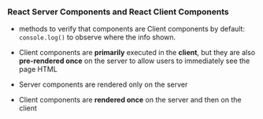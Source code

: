 ### React Server Components and React Client Components
- methods to verify that components are Client components by default: `console.log()` to observe where the info shown.

- Client components are **primarily** executed in the **client**, but they are also **pre-rendered once** on the server to allow users to immediately see the page HTML

- Server components are rendered only on the server
- Client components are **rendered once** on the server and then on the client